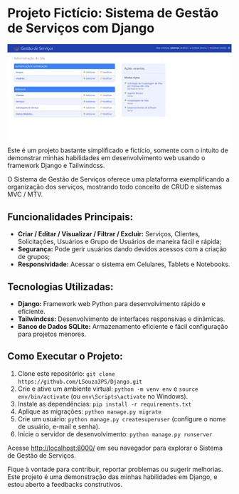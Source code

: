 # Projeto Fictício: Sistema de Gestão de Serviços com Django

![sistema](https://raw.githubusercontent.com/LSouza3PS/Django/develop/static/app/img/sistema.png)
Este é um projeto bastante simplificado e fictício, somente com o intuito de demonstrar minhas habilidades em desenvolvimento web usando o framework Django e Tailwindcss.

O Sistema de Gestão de Serviços oferece uma plataforma exemplificando a organização dos serviços, mostrando todo conceito de CRUD e sistemas MVC / MTV.

## Funcionalidades Principais:

- **Criar / Editar / Visualizar / Filtrar / Excluir:** Serviços, Clientes, Solicitações, Usuários e Grupo de Usuários de maneira fácil e rápida;
- **Segurança:** Pode gerir usuários dando devidos acessos com a criação de grupos;
- **Responsividade:** Acessar o sistema em Celulares, Tablets e Notebooks.

## Tecnologias Utilizadas:

- **Django:** Framework web Python para desenvolvimento rápido e eficiente.
- **Tailwindcss:** Desenvolvimento de interfaces responsivas e dinâmicas.
- **Banco de Dados SQLite:** Armazenamento eficiente e fácil configuração para projetos menores.

## Como Executar o Projeto:

1. Clone este repositório: `git clone https://github.com/LSouza3PS/Django.git`
2. Crie e ative um ambiente virtual: `python -m venv env` e `source env/bin/activate` (ou `env\Scripts\activate` no Windows).
3. Instale as dependências: `pip install -r requirements.txt`
4. Aplique as migrações: `python manage.py migrate`
5. Crie um usuário: `python manage.py createsuperuser` (configure o nome de usuário, e-mail e senha).
6. Inicie o servidor de desenvolvimento: `python manage.py runserver`

Acesse [http://localhost:8000/](http://localhost:8000/) em seu navegador para explorar o Sistema de Gestão de Serviços.

Fique à vontade para contribuir, reportar problemas ou sugerir melhorias. Este projeto é uma demonstração das minhas habilidades em Django, e estou aberto a feedbacks construtivos.
